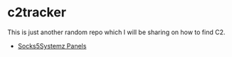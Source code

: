 # c2tracker
This is just another random repo which I will be sharing on how to find C2. 

- [Socks5Systemz Panels](./Socks5Systemz.md)

